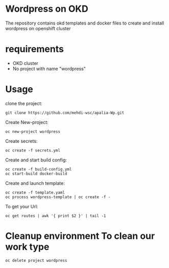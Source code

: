 # Wordpress on OKD
The repository contains okd templates and docker files to create and install wordpress on openshift cluster
# requirements
- OKD cluster
- No project with name "wordpress" 
# Usage
clone the project:
```
git clone https://github.com/mehdi-wsc/apalia-Wp.git

```
Create New-project: 
```
oc new-project wordpress

``` 
Create secrets:
```
oc create -f secrets.yml 
``` 
Create and start build config: 
``` 
oc create -f build-config.yml 
oc start-build docker-build 
``` 
Create and launch template: 
``` 
oc create -f template.yaml
oc process wordpress-template | oc create -f - 

``` 
To get your Url:
```
oc get routes | awk '{ print $2 }' | tail -1
``` 
# Cleanup environment To clean our work type 
``` 
oc delete project wordpress
```

